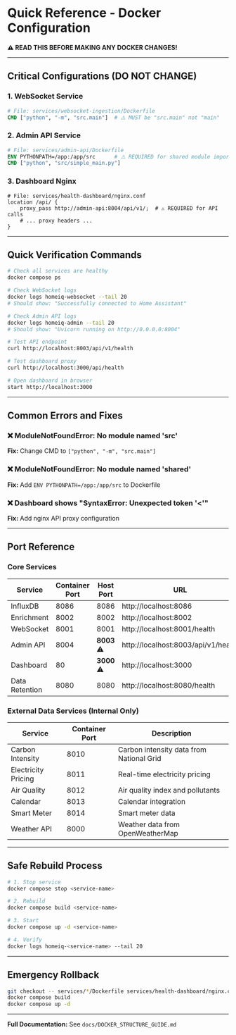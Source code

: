 # Quick Reference - Docker Configuration

**⚠️ READ THIS BEFORE MAKING ANY DOCKER CHANGES!**

---

## Critical Configurations (DO NOT CHANGE)

### 1. WebSocket Service
```dockerfile
# File: services/websocket-ingestion/Dockerfile
CMD ["python", "-m", "src.main"]  # ⚠️ MUST be "src.main" not "main"
```

### 2. Admin API Service
```dockerfile
# File: services/admin-api/Dockerfile
ENV PYTHONPATH=/app:/app/src      # ⚠️ REQUIRED for shared module imports
CMD ["python", "src/simple_main.py"]
```

### 3. Dashboard Nginx
```nginx
# File: services/health-dashboard/nginx.conf
location /api/ {
    proxy_pass http://admin-api:8004/api/v1/;  # ⚠️ REQUIRED for API calls
    # ... proxy headers ...
}
```

---

## Quick Verification Commands

```bash
# Check all services are healthy
docker compose ps

# Check WebSocket logs
docker logs homeiq-websocket --tail 20
# Should show: "Successfully connected to Home Assistant"

# Check Admin API logs
docker logs homeiq-admin --tail 20
# Should show: "Uvicorn running on http://0.0.0.0:8004"

# Test API endpoint
curl http://localhost:8003/api/v1/health

# Test dashboard proxy
curl http://localhost:3000/api/health

# Open dashboard in browser
start http://localhost:3000
```

---

## Common Errors and Fixes

### ❌ ModuleNotFoundError: No module named 'src'
**Fix:** Change CMD to `["python", "-m", "src.main"]`

### ❌ ModuleNotFoundError: No module named 'shared'
**Fix:** Add `ENV PYTHONPATH=/app:/app/src` to Dockerfile

### ❌ Dashboard shows "SyntaxError: Unexpected token '<'"
**Fix:** Add nginx API proxy configuration

---

## Port Reference

### Core Services

| Service | Container Port | Host Port | URL |
|---------|---------------|-----------|-----|
| InfluxDB | 8086 | 8086 | http://localhost:8086 |
| Enrichment | 8002 | 8002 | http://localhost:8002 |
| WebSocket | 8001 | 8001 | http://localhost:8001/health |
| Admin API | 8004 | **8003** ⚠️ | http://localhost:8003/api/v1/health |
| Dashboard | 80 | **3000** ⚠️ | http://localhost:3000 |
| Data Retention | 8080 | 8080 | http://localhost:8080/health |

### External Data Services (Internal Only)

| Service | Container Port | Description |
|---------|---------------|-------------|
| Carbon Intensity | 8010 | Carbon intensity data from National Grid |
| Electricity Pricing | 8011 | Real-time electricity pricing |
| Air Quality | 8012 | Air quality index and pollutants |
| Calendar | 8013 | Calendar integration |
| Smart Meter | 8014 | Smart meter data |
| Weather API | 8000 | Weather data from OpenWeatherMap |

---

## Safe Rebuild Process

```bash
# 1. Stop service
docker compose stop <service-name>

# 2. Rebuild
docker compose build <service-name>

# 3. Start
docker compose up -d <service-name>

# 4. Verify
docker logs homeiq-<service-name> --tail 20
```

---

## Emergency Rollback

```bash
git checkout -- services/*/Dockerfile services/health-dashboard/nginx.conf
docker compose build
docker compose up -d
```

---

**Full Documentation:** See `docs/DOCKER_STRUCTURE_GUIDE.md`

